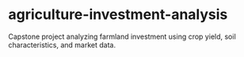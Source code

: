 # agriculture-investment-analysis
Capstone project analyzing farmland investment using crop yield, soil characteristics, and market data.
